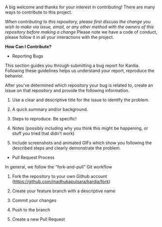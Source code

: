A big welcome and thanks for your interest in contributing! There are many ways to contribute to this project. 

*When contributing to this repository, please first discuss the change you wish to make via issue, email, or any other method with the owners of this repository before making a change*
Please note we have a code of conduct, please follow it in all your interactions with the project.

**How Can I Contribute?**
- Reporting Bugs

This section guides you through submitting a bug report for Kardia. Following these guidelines helps us understand your report, reproduce the behavior.

After you've determined which repository your bug is related to, create an issue on that repository and provide the following information.

1. Use a clear and descriptive title for the issue to identify the problem.

2. A quick summary and/or background.

3. Steps to reproduce. Be specific!

4. Notes (possibly including why you think this might be happening, or stuff you tried that didn't work)

5. Include screenshots and animated GIFs which show you following the described steps and clearly demonstrate the problem.

- Pull Request Process

In general, we follow the "fork-and-pull" Git workflow

1. Fork the repository to your own Github account (https://github.com/madhukapulsara/kardia/fork)

2. Create your feature branch with a descriptive name

3. Commit your changes 

4. Push to the branch 

5. Create a new Pull Request
